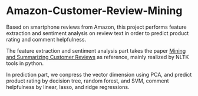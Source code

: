 # Amazon-Customer-Review-Mining
Based on smartphone reviews from Amazon, this project performs feature extraction and sentiment analysis on review text in order to predict product rating and comment helpfulness.

The feature extraction and sentiment analysis part takes the paper [Mining and Summarizing Customer Reviews](https://www.cs.uic.edu/~liub/publications/kdd04-revSummary.pdf) as reference, mainly realized by NLTK tools in python.

In prediction part, we conpress the vector dimension using PCA, and predict product rating by decision tree, random forest, and SVM, comment helpfulness by linear, lasso, and ridge regressions.

